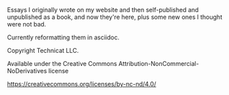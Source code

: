 Essays I originally wrote on my website and then self-published and unpublished as a book, and now they're here, plus some new ones I thought were not bad.

Currently reformatting them in asciidoc.

Copyright Technicat LLC.

Available under the Creative Commons Attribution-NonCommercial-NoDerivatives license

https://creativecommons.org/licenses/by-nc-nd/4.0/
